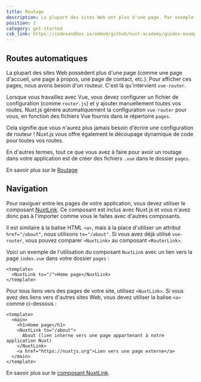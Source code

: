 ```yaml
---
title: Routage
description: La plupart des sites Web ont plus d'une page. Par exemple, une page d'accueil, une page à propos, une page de contact, etc. Pour afficher ces pages, nous avons besoin d'un routeur.
position: 2
category: get-started
csb_link: https://codesandbox.io/embed/github/nuxt-academy/guides-examples/tree/master/01_get_started/02_routing?fontsize=14&hidenavigation=1&theme=dark
---
```


## Routes automatiques

La plupart des sites Web possèdent plus d'une page (comme une page d'accueil, une page à propos, une page de contact, etc.). Pour afficher ces pages, nous avons besoin d'un routeur. C'est là qu'intervient `vue-router`.

Lorsque vous travaillez avec Vue, vous devez configurer un fichier de configuration (comme `router.js`) et y ajouter manuellement toutes vos routes. Nuxt.js génère automatiquement la configuration `vue-router` pour vous, en fonction des fichiers Vue fournis dans le répertoire `pages`.

Cela signifie que vous n'aurez plus jamais besoin d'écrire une configuration de routeur ! Nuxt.js vous offre également le découpage dynamique de code pour toutes vos routes.

En d'autres termes, tout ce que vous avez à faire pour avoir un routage dans votre application est de créer des fichiers `.vue` dans le dossier `pages`.

<base-alert type="next">

En savoir plus sur le [Routage](/docs/2.x/features/file-system-routing)

</base-alert>

## Navigation

Pour naviguer entre les pages de votre application, vous devez utiliser le composant [NuxtLink](/docs/2.x/x/features/nuxt-components#the-nuxtlink-component). Ce composant est inclus avec Nuxt.js et vous n'avez donc pas à l'importer comme vous le faites avec d'autres composants.

Il est similaire à la balise HTML `<a>`, mais à la place d'utiliser un attribut `href="/about"`, nous utilisons `to="/about"`. Si vous avez déjà utilisé `vue-router`, vous pouvez comparer `<NuxtLink>` au composant `<RouterLink>`.

Voici un exemple de l'utilisation du composant `NuxtLink` avec un lien vers la page `index.vue` dans votre dossier `pages` :

```html{}[pages/index.vue]
<template>
  <NuxtLink to="/">Home page</NuxtLink>
</template>
```

Pour tous liens vers des pages de votre site, utilisez `<NuxtLink>`. Si vous avez des liens vers d'autres sites Web, vous devez utiliser la balise `<a>` comme ci-dessous :

```html{}[pages/index.vue]
<template>
  <main>
    <h1>Home page</h1>
    <NuxtLink to="/about">
      About (lien interne vers une page appartenant à notre application Nuxt)
    </NuxtLink>
    <a href="https://nuxtjs.org">Lien vers une page externe</a>
  </main>
</template>
```

<app-modal>
  <code-sandbox :src="csb_link"></code-sandbox>
</app-modal>

<base-alert type="next">

En savoir plus sur le [composant NuxtLink](/docs/2.x/x/features/nuxt-components#the-nuxtlink-component).

</base-alert>
